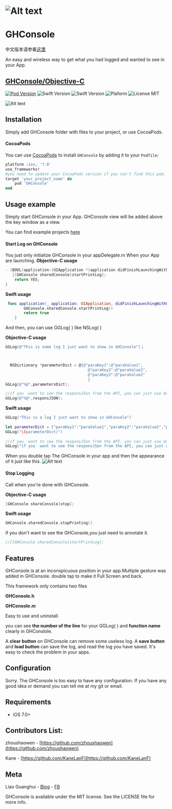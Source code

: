 #  ![Alt text](http://img.njbanban.com/GHOwn/GHConsoleLogo2.png)

# GHConsole


中文版本请参看[这里](https://github.com/Liaoworking/GHConsole/wiki)



An easy  and wireless way to get what you had logged and wanted to see in your App.

## [GHConsole/Objective-C](https://github.com/Liaoworking/GHConsole)

[![Pod Version](https://img.shields.io/badge/Pod-1.4.0-6193DF.svg)](https://cocoapods.org/)
![Swift Version](https://img.shields.io/badge/xCode-9.1+-blue.svg)
![Swift Version](https://img.shields.io/badge/iOS-7.0+-blue.svg) 
![Plaform](https://img.shields.io/badge/Platform-iOS-lightgrey.svg)
![License MIT](https://img.shields.io/badge/License-MIT-lightgrey.svg) 

![Alt text](http://oyrr7ye20.bkt.clouddn.com/GHOwn/Untitled.gif)


## Installation
Simply add GHConsole folder with files to your project, or use CocoaPods.

#### CocoaPods
You can use [CocoaPods](http://cocoapods.org/) to install `GHConsole` by adding it to your `Podfile`:

```ruby
platform :ios, '7.0'
use_frameworks!
#you need to update your CocoaPods version if you can't find this pod.
target 'your_project_name' do
	pod 'GHConsole'
end
```

## Usage example

Simply start GHConsole in your App. GHConsole view will be added above the key window as a view.

You can find example projects [here](https://github.com/liaoworking/GHConsole)

#### Start Log on GHConsole

You just only initialize GHConsole in your appDelegate.m When your App are launching.
**Objective-C usage**

```Objective-C
- (BOOL)application:(UIApplication *)application didFinishLaunchingWithOptions:(NSDictionary *)launchOptions {
   [[GHConsole sharedConsole]startPrintLog];
    return YES;
}
```

**Swift usage**

```Swift
 func application(_ application: UIApplication, didFinishLaunchingWithOptions launchOptions: [UIApplicationLaunchOptionsKey: Any]?) -> Bool {
        GHConsole.sharedConsole.startPrintLog()
        return true
    }
```

And then, you can use GGLog( ) like NSLog( )

**Objective-C usage**

```Objective-C
GGLog(@"This is some log I just want to show in GHConsole")；



  NSDictionary *parameterDict = @{@"paraKey1":@"paraValue1",
                                    @"paraKey2":@"paraValue2",
                                    @"paraKey3":@"paraValue2"
                                    }
GGLog(@"%@",parametersDict);

//if you  want to see the responsJSon from the API, you can just use GGLog( ) like NSLog( ) here.
GGLog(@"%@",responsJSON);
```

**Swift usage**

```Swift
GGLog("This is a log I just want to show in GHConsole")
        
let parameterDict = ["paraKey1":"paraValue1","paraKey2":"paraValue2","paraKey3":"paraValue3"] as [String:Any]
GGLog("\(parameterDict)")
        
//if you  want to see the responsJSon from the API, you can just use GGLog( ) like NSLog( ) here.
GGLog("if you  want to see the responsJSon from the API, you can just use GGLog( ) like NSLog( ) here!")
```


When you double tap  The GHConsole in your app and then the appearance of it just like this.
![Alt text](http://img.njbanban.com/GHOwn/IMG_1609.PNG)

#### Stop Logging

Call when you're done with GHConsole.

**Objective-C usage**

```Objective-C
[GHConsole shareConsole]stop];
```
**Swift usage**

```Swift
GHConsole.sharedConsole.stopPrinting()
```
if you don't want to see the GHConsole,you just need to annotate it.

```Objective-C
//[[GHConsole sharedConsole]startPrintLog];
```


## Features
GHConsole is at an inconspicuous position in your app.Multiple gesture was added in GHConsole. double tap to make it Full Screen and back.

This framework only contains two files 

**GHConsole.h**

**GHConsole.m**

Easy to use and uninstall.

you can see **the number of the line** for your GGLog( ) and **function name** clearly in GHConslole.

A **clear button** on GHConsole can remove some useless log.
A **save button** and **load button** can save the log, and read the log you have saved. It's easy to check the problem in your apps.

## Configuration

Sorry. The GHConsole is too easy to have any configuration. If you have any good idea or demand you can tell me at my git or email.



## Requirements
- iOS 7.0+


## Contributors List:
zhoushaowen - [https://github.com/zhoushaowen](https://github.com/zhoushaowen)

Kane - [https://github.com/KaneLanF](https://github.com/KaneLanF)
## Meta

Liao Guanghui - [Blog](https://liaoworking.com) - [FB](https://www.facebook.com/guanghui.liao.3)


GHConsole is available under the MIT license. See the LICENSE file for more info.





